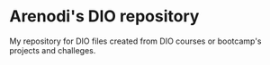 # Arenodi's DIO repository
My repository for DIO files created from DIO courses or bootcamp's projects and challeges.
